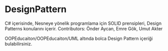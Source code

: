# DesignPattern
C# içerisinde, Nesneye yönelik programlama için SOLID prensipleri, Design Patterns konularını içerir.
Contributors: Önder Aycan, Emre Gök, Umut Akter

OOPEducaiton/OOPEducaiton/UML altında bolca Design Pattern içeriği bulabilirsiniz.
